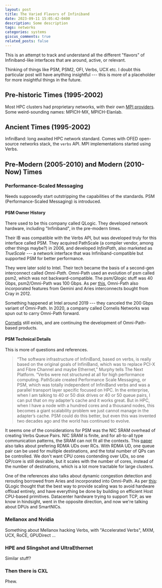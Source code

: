 ```yaml
---
layout: post
title: The Varied Flavors of Infiniband
date: 2023-09-11 15:05:42-0400
description: Some description
tags: networks
categories: systems
giscus_comments: true
related_posts: false
---
```


This is an attempt to track and understand all the different "flavors" of Infiniband-like interfaces that are around, active, or relevant.

Thinking of things like PSM, PSM2, OFI, Verbs, UCX etc. I doubt this particular post will have anything insightful --- this is more of a placeholder for more insightful things in the future.

## Pre-historic Times (1995-2002)

Most HPC clusters had proprietary networks, with their own [MPI providers][1]. Some weird-sounding names: MPICH-MX, MPICH-Elanlab.

## Ancient Times (1995-2002)

InfiniBand: long awaited HPC network standard. Comes with OFED open-source networks stack, the `verbs` API. MPI implementations started using Verbs.

## Pre-Modern (2005-2010) and Modern (2010-Now) Times

### Performance-Scaled Messaging

Needs supposedly start outstripping the capabilities of the standards. PSM (Performance-Scaled Messaging) is introduced.

#### PSM Owner History

There used to be this company called QLogic. They developed network hardware, including "Infiniband", in the pre-modern times.

Their IB was compatible with the Verbs API, but was developed truly for this interface called PSM. They acquired PathScale (a compiler vendor, among other things maybe?) in 2006, and developed _InfiniPath_, also marketed as _TrueScale_ --- a network interface that was Infiniband-compatible but supported PSM for better performance.

They were later sold to Intel. Their tech became the basis of a second-gen interconnect called _Omni-Path_. Omni-Path used an evolution of psm called psm2, which was not backward-compatible. The psm/Qlogic stuff was 40 Gbps, psm2/Omni-Path was 100 Gbps. As per [this][3], Omni-Path also incorporated features from Gemini and Aries interconnects bought from Cray in 2012.

Something happened at Intel around 2019 --- they canceled the 200 Gbps variant of Omni-Path. In 2020, a company called Cornelis Networks was spun out to carry Omni-Path forward.

[Cornelis][2] still exists, and are continuing the development of Omni-Path-based products.


#### PSM Technical Details

This is more of questions and references.

> “The software infrastructure of InfiniBand, based on verbs, is really based on the original goals of InfiniBand, which was to replace PCI-X and Fibre Channel and maybe Ethernet,” Murphy tells The Next Platform. “Verbs were not structured at all for high performance computing. PathScale created Performance Scale Messaging, or PSM, which was totally independent of InfiniBand verbs and was a parallel transport layer specific focused on HPC. In the enterprise, when I am talking to 40 or 50 disk drives or 40 or 50 queue pairs, I can put that on my adapter’s cache and it works great. But in HPC, when I have a node with a hundred cores and a thousand nodes, this becomes a giant scalability problem we just cannot manage in the adapter’s cache. PSM could do this better, but even this was invented two decades ago and the world has continued to evolve.

It seems one of the considerations for PSM was the NIC SRAM overhead of creating Verbs Queue Pairs. NIC SRAM is finite, and for all-to-all type communication patterns, the SRAM can not fit all the contexts. This [paper](https://www.usenix.org/system/files/conference/osdi16/osdi16-kalia.pdf) also talks about prefering RDMA UDs over RCs. With RDMA UD, one queue pair can be used for multiple destinations, and the total number of QPs can be controlled. We don't want CPU cores contending over UDs, so one QP/core is still desirable, but it scales with the number of cores, instead of the number of destinations, which is a lot more tractable for large clusters.

One of the references also talks about dynamic congestion detection and rerouting borrowed from Aries and incorporated into Omni-Path. As per [this][4]: QLogic thought that the best way to provide scaling was to avoid hardware offload entirely, and have everything be done by building on efficient Host CPU-based primitives. Datacenter hardware trying to support TCP, as we know in hindsight, went in the opposite direction, and now we're talking about DPUs and SmartNICs.


### Mellanox and Nvidia

Something about Mellanox hacking Verbs, with "Accelerated Verbs", MXM, UCX, RoCE, GPUDirect ...

### HPE and Slingshot and UltraEthernet

Similar stuff?

### Then there is CXL

Phew.

[1]: https://agullo-teach.gitlabpages.inria.fr/school/school2019/slides/mpi.pdf
[2]: https://www.nextplatform.com/2021/07/09/a-third-dialect-of-infiniband-in-the-works-again/
[3]: https://www.nextplatform.com/2023/08/24/cornelis-unveils-ambitious-omni-path-interconnect-roadmap/
[4]: https://www.youtube.com/watch?v=E0uSl_gyZnI
